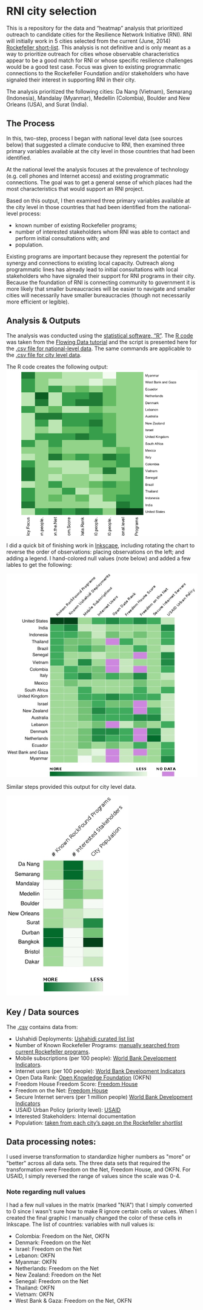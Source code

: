 RNI city selection
==========
This is a repository for the data and “heatmap” analysis that prioritized outreach to candidate cities for the Resilience Network Initiative (RNI). RNI will initially work in 5 cities selected from the current (June, 2014) [Rockefeller short-list](http://100resilientcities.rockefellerfoundation.org/blog/entry/33-resilient-cities-announced). This analysis is not definitive and is only meant as a way to prioritize outreach for cities whose observable characteristics appear to be a good match for RNI or whose specific resilience challenges would be a good test case. Focus was given to existing programmatic connections to the Rockefeller Foundation and/or stakeholders who have signaled their interest in supporting RNI in their city.

The analysis prioritized the following cities:
Da Nang (Vietnam), Semarang (Indonesia), Mandalay (Myanmar), Medellin (Colombia), Boulder and New Orleans (USA), and Surat (India). 

## The Process
In this, two-step, process I began with national level data (see sources below) that suggested a climate conducive to RNI, then examined three primary variables available at the city level in those countries that had been identified. 

At the national level the analysis focuses at the prevalence of technology (e.g. cell phones and Internet access) and existing programmatic connections. The goal was to get a general sense of which places had the most characteristics that would support an RNI project. 

Based on this output, I then examined three primary variables available at the city level in those countries that had been identified from the national-level process:
* known number of existing Rockefeller programs;
* number of interested stakeholders whom RNI was able to contact and perform initial consultations with; and 
* population.

Existing programs are important because they represent the potential for synergy and connections to existing local capacity. Outreach along programmatic lines has already lead to initial consultations with local stakeholders who have signaled their support for RNI programs in their city. Because the foundation of RNI is connecting community to government it is more likely that smaller bureaucracies will be easier to navigate and smaller cities will necessarily have smaller bureaucracies (though not necessarily more efficient or legible).

## Analysis & Outputs
The analysis was conducted using the [statistical software, “R”](http://www.r-project.org/). The [R code](/heatmap.r) was taken from the [Flowing Data tutorial](http://flowingdata.com/2010/01/21/how-to-make-a-heatmap-a-quick-and-easy-solution/) and the script is presented here for the [.csv file for national-level data](/data/RNI_NatVar.csv). The same commands are applicable to the [.csv file for city level data](/data/RNI_CityVar.csv).


The R code creates the following output: 
![Raw Output](/Images/NatVar_Rplot.png) 

I did a quick bit of finishing work in [Inkscape](http://www.inkscape.org/en/), including rotating the chart to reverse the order of observations: placing observations on the left; and adding a legend. I hand-colored null values (note below) and added a few lables to get the following: 

![Final Output](/Images/NatVar_Final.png) 

Similar steps provided this output for city level data. 

![Final City Output](/Images/CityVar_Final.png) 

## Key / Data sources
The [.csv](/data) contains data from:
* Ushahidi Deployments: [Ushahidi curated list list](https://worldushahidis.crowdmap.com/) 
* Number of Known Rockefeller Programs: [manually searched from current Rockefeller programs](http://www.rockefellerfoundation.org/our-work/current-work). 
* Mobile subscriptions (per 100 people): [World Bank Development Indicators](http://data.worldbank.org/indicator/IT.CEL.SETS.P2). 
* Internet users (per 100 people): [World Bank Development Indicators](http://data.worldbank.org/indicator/IT.NET.USER.P2)
* Open Data Rank: [Open Knowledge Foundation](https://index.okfn.org/country) (OKFN)
* Freedom House Freedom Score: [Freedom House](http://www.freedomhouse.org/report/freedom-world/freedom-world-2013#.Uw5RtvldVEL) 
* Freedom on the Net: [Freedom House](http://freedomhouse.org/report/freedom-net-2013-global-scores#.UwqKBfldVEI) 
* Secure Internet servers (per 1 million people) [World Bank Development Indicators](http://data.worldbank.org/indicator/IT.NET.SECR.P6) 
* USAID Urban Policy (priority level): [USAID](http://www.usaid.gov/sites/default/files/documents/1870/USAIDSustainableUrbanServicesPolicy.pdf) 
* Interested Stakeholders: Internal documentation
* Population: [taken from each city’s page on the Rockefeller shortlist](http://100resilientcities.rockefellerfoundation.org/cities)

## Data processing notes:
I used inverse transformation to standardize higher numbers as "more" or "better" across all data sets. The three data sets that required the transformation were Freedom on the Net, Freedom House, and OKFN. For USAID, I simply reversed the range of values since the scale was 0-4.

### Note regarding null values
I had a few null values in the matrix (marked "N/A") that I simply converted to 0 since I wasn't sure how to make R ignore certain cells or values. When I created the final graphic I manually changed the color of these cells in Inkscape. The list of countries: variables with null values is:
* Colombia: Freedom on the Net, OKFN
* Denmark: Freedom on the Net
* Israel: Freedom on the Net
* Lebanon: OKFN
* Myanmar: OKFN
* Netherlands: Freedom on the Net
* New Zealand: Freedom on the Net
* Senegal: Freedom on the Net
* Thailand: OKFN
* Vietnam: OKFN
* West Bank & Gaza: Freedom on the Net, OKFN

